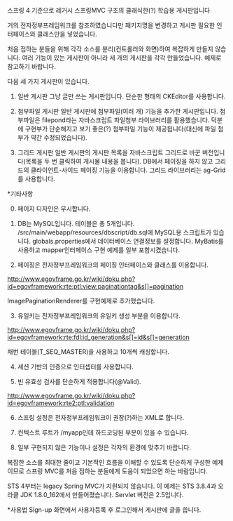 스프링 4 기준으로 레거시 스프링MVC 구조의 클래식한(?) 학습용 게시판입니다

거의 전자정부프레임워크를 참조하였습니다만 패키지명을 변경하고 게시판 필요한 인터페이스와 
클래스만을 넣었습니다.

처음 접하는 분들을 위해 각각 소스를 분리(컨트롤러와 화면)하여 복잡하게 만들지 않습니다. 
여러 기능이 있는 게시판이 아니라 세 개의 게시판을 각각 만들었습니다. 예제로 참고하기 바랍니다. 

다음 세 가지 게시판이 있습니다. 

1) 일반 게시판
그냥 글만 쓰는 게시판입니다. 단순한 형태의 CKEditor를 사용합니다.

2) 첨부파일 게시판 
일반 게시판에 첨부파일(여러 개) 기능을 추가한 게시판입니다.
첨부파일은 filepond라는 자바스크립트 파일첨부 라이브러리를 활용했습니다.
덕분에 구현부가 단순해지고 보기 좋은(?) 첨부파일 기능이 제공됩니다(대신에 파일 첨부가 약간 수정되었습니다).

3) 그리드 게시판
일반 게시판의 게시판 목록을 자바스크립트 그리드로 바꾼 버전입니다(목록을 두 번 클릭하여 게시물 내용을 봅니다).
DB에서 페이징을 하지 않고 그리드의 클라이언트-사이드 페이징 기능을 이용합니다. 
그리드 라이브러리는 ag-Grid를 사용합니다.

*기타사항

0) 페이지 디자인은 무시합니다.

1) DB는 MySQL입니다. 테이블은 총 5개입니다. 
/src/main/webapp/resources/dbscript/db.sql에 MySQL용 스크립트가 있습니다.
globals.properties에서 데이터베이스 연결정보를 설정합니다.
MyBatis를 사용하고 mapper인터페이스 구현 예제를 일부 포함시켰습니다.

2) 페이징은 전자정부프레임워크의 페이징 인터페이스와 클래스를 이용합니다.

http://www.egovframe.go.kr/wiki/doku.php?id=egovframework:rte:ptl:view:paginationtag&s[]=pagination

ImagePaginationRenderer를 구현예제로 추가했습니다.

3) 유일키는 전자정부프레임워크의 유일키 생성 부분을 이용합니다.

http://www.egovframe.go.kr/wiki/doku.php?id=egovframework:rte:fdl:id_generation&s[]=id&s[]=generation

채번 테이블(T_SEQ_MASTER)을 사용하고 10개씩 캐싱합니다.

4) 세션 기반의 인증으로 인터셉터를 사용합니다.

5) 빈 유효성 검사를 단순하게 적용합니다(@Valid).

http://www.egovframe.go.kr/wiki/doku.php?id=egovframework:rte2:ptl:validation 

6) 스프링 설정은 전자정부프레임워크이 권장(?)하는 XML로 합니다.

7) 컨텍스트 루트가 /myapp인데 하드코딩된 부분이 있을 수 있습니다.

8) 일부 구현되지 않은 기능이나 설정은 각자의 환경에 맞추기 바랍니다.

복잡한 소스를 최대한 줄이고 기본적인 흐름을 이해할 수 있도록 단순하게 구성한 예제이므로 
스프링 MVC를 처음 접하는 분들에게 도움이 되었으면 하는 바람입니다.

STS 4부터는 legacy Spring MVC가 지원되지 않습니다. 
이 예제는 STS 3.8.4과 오라클 JDK 1.8.0_162에서 만들어졌습니다. Servlet 버전은 2.5입니다.

*사용법
Sign-up 화면에서 사용자등록 후 로그인해서 게시판에 글을 씁니다.


